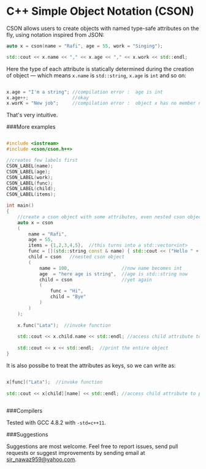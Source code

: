 
C++ Simple Object Notation (CSON)
=================================

CSON allows users to create objects with named type-safe attributes on the fly, using notation inspired from JSON:

```c++
auto x = cson(name = "Rafi", age = 55, work = "Singing");

std::cout << x.name << "," << x.age << "," << x.work << std::endl;
```

Here the type of each attribute is statically determined during the creation of object &mdash; which means `x.name` is `std::string`, `x.age` is `int` and so on:

```c++

x.age = "I'm a string"; //compilation error :  age is int
x.age++;                //okay         
x.worK = "New job";     //compilation error :  object x has no member named `worK`
```

That's very intuitive. 


###More examples

```c++

#include <iostream>
#include <cson/cson.h++>

//creates few labels first
CSON_LABEL(name);
CSON_LABEL(age);
CSON_LABEL(work);
CSON_LABEL(func);
CSON_LABEL(child);
CSON_LABEL(items);

int main()
{
	//create a cson object with some attributes, even nested cson object
	auto x = cson
	(
		name = "Rafi",
		age = 55,
		items = {1,2,3,4,5},  //this turns into a std::vector<int>
		func = [](std::string const & name) { std::cout << ("Hello " + name)  << std::endl; },
		child = cson   //nested cson object
		(
			name = 100,                   //now name becomes int
			age  = "here age is string",  //age is std::string now
			child = cson                  //yet again
			(
				func = "Hi",
				child = "Bye"
			)
		)
	);
	
	x.func("Lata");  //invoke function
	
	std::cout << x.child.name << std::endl; //access child attribute to print it
	
	std::cout << x << std::endl;  //print the entire object
}
```

It is also possibe to treat the attributes as keys, so we can write as:
```c++

x[func]("Lata");  //invoke function
	
std::cout << x[child][name] << std::endl; //access child attribute to print it
	
```

###Compilers

Tested with GCC 4.8.2 with `-std=c++11`.


###Suggestions

Suggestions are most welcome. Feel free to report issues, send pull requests or suggest improvements by sending email at sir_nawaz959@yahoo.com. 


